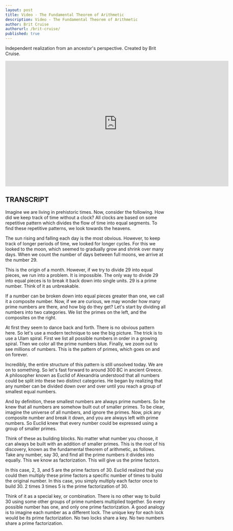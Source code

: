 ```yaml
---
layout: post
title: Video - The Fundamental Theorem of Arithmetic
description: Video - The Fundamental Theorem of Arithmetic
author: Brit Cruise
authorurl: /brit-cruise/
published: true
---
```


<p>Independent realization from an ancestor's perspective. Created by Brit Cruise.</p>

<center><iframe width="700" height="394" src="https://www.youtube.com/embed/8CluknrLeys" frameborder="0" allowfullscreen></iframe></center>

<h2>TRANSCRIPT</h2>

Imagine we are living in prehistoric times. Now, consider the following. How did we keep track of time without a clock? All clocks are based on some repetitive pattern which divides the flow of time into equal segments. To find these repetitive patterns, we look towards the heavens. 

The sun rising and falling each day is the most obvious. However, to keep track of longer periods of time, we looked for longer cycles. For this we looked to the moon, which seemed to gradually grow and shrink over many days. When we count the number of days between full moons, we arrive at the number 29. 

This is the origin of a month. However, if we try to divide 29 into equal pieces, we run into a problem. It is impossible. The only way to divide 29 into equal pieces is to break it back down into single units. 29 is a prime number. Think of it as unbreakable. 

If a number can be broken down into equal pieces greater than one, we call it a composite number. Now, if we are curious, we may wonder how many prime numbers are there, and how big do they get? Let's start by dividing all numbers into two categories. We list the primes on the left, and the composites on the right. 

At first they seem to dance back and forth. There is no obvious pattern here. So let's use a modern technique to see the big picture. The trick is to use a Ulam spiral. First we list all possible numbers in order in a growing spiral. Then we color all the prime numbers blue. Finally, we zoom out to see millions of numbers. This is the pattern of primes, which goes on and on forever. 

Incredibly, the entire structure of this pattern is still unsolved today. We are on to something. So let's fast forward to around 300 BC in ancient Greece. A philosopher known as Euclid of Alexandria understood that all numbers could be split into these two distinct categories. He began by realizing that any number can be divided down over and over until you reach a group of smallest equal numbers. 

And by definition, these smallest numbers are always prime numbers. So he knew that all numbers are somehow built out of smaller primes. To be clear, imagine the universe of all numbers, and ignore the primes. Now, pick any composite number and break it down, and you are always left with prime numbers. So Euclid knew that every number could be expressed using a group of smaller primes. 

Think of these as building blocks. No matter what number you choose, it can always be built with an addition of smaller primes. This is the root of his discovery, known as the fundamental theorem of arithmetic, as follows. Take any number, say 30, and find all the prime numbers it divides into equally. This we know as factorization. This will give us the prime factors. 

In this case, 2, 3, and 5 are the prime factors of 30. Euclid realized that you could then multiply these prime factors a specific number of times to build the original number. In this case, you simply multiply each factor once to build 30. 2 times 3 times 5 is the prime factorization of 30. 

Think of it as a special key, or combination. There is no other way to build 30 using some other groups of prime numbers multiplied together. So every possible number has one, and only one prime factorization. A good analogy is to imagine each number as a different lock. The unique key for each lock would be its prime factorization. No two locks share a key. No two numbers share a prime factorization.
